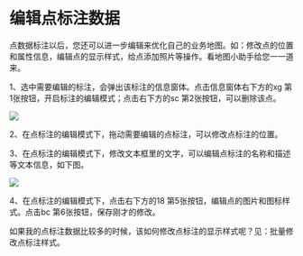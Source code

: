 # 编辑点标注数据

点数据标注以后，您还可以进一步编辑来优化自己的业务地图。如：修改点的位置和属性信息，编辑点的显示样式，给点添加照片等操作。看地图小助手给您一一道来。

1、选中需要编辑的标注，会弹出该标注的信息窗体。点击信息窗体右下方的xg 第1张按钮，开启标注的编辑模式；点击右下方的sc 第2张按钮，可以删除该点。

![](http://pic.dituwuyou.com/map%2Fpicture%2F%E7%BC%96%E8%BE%91%E7%82%B9%E6%A0%87%E6%B3%A8%E6%95%B0%E6%8D%AE.jpg)

2、在点标注的编辑模式下，拖动需要编辑的点标注，可以修改点标注的位置。

3、在点标注的编辑模式下，修改文本框里的文字，可以编辑点标注的名称和描述等文本信息，如下图。

![](http://pic.dituwuyou.com/map%2Fpicture%2F%E7%BC%96%E8%BE%91%E7%82%B9%E6%A0%87%E6%B3%A8%E6%95%B0%E6%8D%AE1.jpg)

4、在点标注的编辑模式下，点击右下方的18 第5张按钮，编辑点的图片和图标样式。点击bc 第6张按钮，保存刚才的修改。

如果我的点标注数据比较多的时候，该如何修改点标注的显示样式呢？见：批量修改点标注样式。